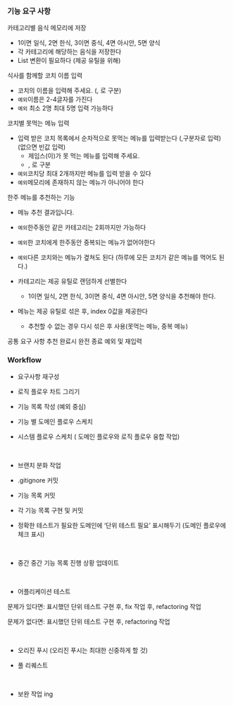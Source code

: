 
### 기능 요구 사항

카테고리별 음식 메모리에 저장
+ 1이면 일식, 2면 한식, 3이면 중식, 4면 아시안, 5면 양식
+ 각 카테고리에 해당하는 음식을 저장한다
+ List<String> 변환이 필요하다 (제공 유틸을 위해)


식사를 함께할 코치 이름 입력
+ 코치의 이름을 입력해 주세요. (, 로 구분)
+ `예외`이름은 2-4글자를 가진다 
+ `예외` 최소 2명 최대 5명 입력 가능하다

코치별 못먹는 메뉴 입력
+ 입력 받은 코치 목록에서 순차적으로 못먹는 메뉴를 입력받는다 (,구분자로 입력) (없으면 빈값 입력)
  + 제임스(이)가 못 먹는 메뉴를 입력해 주세요.
  + , 로 구분
+ `예외`코치당 최대 2개까지만 메뉴를 입력 받을 수 있다
+ `예외`메모리에 존재하지 않는 메뉴가 아니어야 한다

한주 메뉴를 추천하는 기능
+ 메뉴 추천 결과입니다.
+ `예외`한주동안 같은 카테고리는 2회까지만 가능하다
+ `예외`한 코치에게 한주동안 중복되는 메뉴가 없어야한다
+ `예외`다른 코치와는 메뉴가 곂쳐도 된다 (하루에 모든 코치가 같은 메뉴를 먹어도 된다.)

+ 카테고리는 제공 유틸로 랜덤하게 선별한다
  + 1이면 일식, 2면 한식, 3이면 중식, 4면 아시안, 5면 양식을 추천해야 한다.
+ 메뉴는 제공 유틸로 섞은 후, index 0값을 제공한다
  + 추천할 수 없는 경우 다시 섞은 후 사용(못먹는 메뉴, 중복 메뉴)



공통 요구 사항
추천 완료시 완전 종료
예외 및 재입력

### Workflow

+ 요구사항 재구성

+ 로직 플로우 차트 그리기

+ 기능 목록 작성 (예외 중심)

+ 기능 별 도메인 플로우 스케치

+ 시스템 플로우 스케치 ( 도메인 플로우와 로직 플로우 융합 작업)

</br>

+ 브랜치 분화 작업

+ .gitignore 커밋

+ 기능 목록 커밋

+ 각 기능 목록 구현 및 커밋

+ 정확한 테스트가 필요한 도메인에 ‘단위 테스트 필요’ 표시해두기 (도메인 플로우에 체크 표시)

</br>

+ 중간 중간 기능 목록 진행 상황 업데이트

</br>

+ 어플리케이션 테스트

문제가 있다면: 표시했던 단위 테스트 구현 후, fix 작업 후, refactoring 작업

문제가 없다면: 표시했던 단위 테스트 구현 후, refactoring 작업

</br>

+ 오리진 푸시 (오리진 푸시는 최대한 신중하게 할 것)

+ 풀 리퀘스트

</br>

+ 보완 작업 ing








